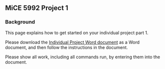 ## MiCE 5992 Project 1

### Background
This page explains how to get started on your individual project part 1.

Please download the [Individual Project Word document](https://docs.google.com/document/d/1K8_o81E8QkDY4TMjue1-P9Vm5CCYHYLjLJ9Obskpxek/edit?usp=sharing) as a Word document, and then  follow the instructions in the document. 

Please show all work, including all commands run, by entering them into the document.


